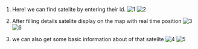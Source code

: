1. Here! we can find satelite by entering their id.
![1](https://github.com/user-attachments/assets/9693f860-0513-4d9f-9b0b-ff5650987aca)
![2](https://github.com/user-attachments/assets/4410bb72-5a2b-4bd5-8290-13a7ac434924)

2. After filling details satelite display on the map with real time position
   ![3](https://github.com/user-attachments/assets/ea002fbe-e086-4fb3-b42d-ab56df7d234b)
   ![6](https://github.com/user-attachments/assets/19b40dd7-3029-40ec-bed3-92b6abece291)


3. we can also get some basic information about of that satelite
![4](https://github.com/user-attachments/assets/71477298-3bfe-408b-91e1-5d1b56ac15a4)
![5](https://github.com/user-attachments/assets/612c1920-0df5-42d5-93b4-8b52f16583a8)
